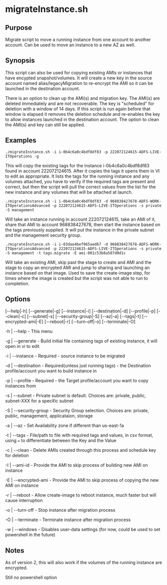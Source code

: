 # migrateInstance.sh

## Purpose

Migrate script to move a running instance from one account to another account. Can be used to move an instance to a new AZ as well.

## Synopsis

This script can also be used for copying existing AMIs or instances that have encypted snapshot/volumes. It will create a new key in the source account named alias/legacyMigration to re-encrypt the AMI so it can be launched in the destination account. 

There is an option to clean up the AMI(s) and migration key. The AMI(s) are deleted immediately and are not recoverable. The key is "scheduled" for deletion with a window of 14 days. If this script is run again before that window is elapsed it removes the deletion schedule and re-enables the key to allow instances launched in the destination account. The option to clean the AMI(s) and key can still be applied.

## Examples

`./migrateInstance.sh -i i-0b4c6a0c4bdf8df83 -p 222072124615-ADFS-LIVE-ITOperations -g`

This will copy the existing tags for the instance i-0b4c6a0c4bdf8df83 found in account 222072124615. After it copies the tags it opens them in VI to edit as appropriate. It lists the tags for the running instance and any volumes attached, you have to verify if the required tags are present and correct, but then the script will pull the correct values from the list for the new instance and any volumes that will be attached at launch.

`./migrateInstance.sh -i i-0b4c6a0c4bdf8df83 -d 968838427678-ADFS-WORK-ITOperationsAdvanced -p 222072124615-ADFS-LIVE-ITOperations -s private -S management`

Will take an instance running in account 222072124615, take an AMI of it, share that AMI to account 968838427678, then start the instance based on the tags previously supplied. It will put the instance in the private subnet and the management security group.

`./migrateInstance.sh -i i-03dae4bef965aed67 -d 968838427678-ADFS-WORK-ITOperationsAdvanced -p 222072124615-ADFS-LIVE-ITOperations -s private -S management -t tags.migrate -E ami-081c53b8a587d0d1c`

Will take an existing AMI, skip past the stage to create and AMI and the stage to copy an encrypted AMI and jump to sharing and launching an instance based on that image. Used to save the create-image step, for times where the image is created but the script was not able to run to completion.

## Options

[--help|-h] [--generate|-g] [--instance|-i] [--destination|-d] [--profile|-p] [--clean|-c] [--subnet|-s] [--security-group|-S] [--az|-a] [--tags|-t] [--encrypted-ami|-E] [--reboot|-r] [--turn-off|-o] [--terminate|-O]

-h | --help - This menu

-g | --generate - Build initial file containing tags of existing instance, it will open in vi to edit

-i | --instance - Required - source instance to be migrated

-d | --destination - Required(unless just running tags) - the Destination profile/account you want to build instance in

-p | --profile - Required - the Target profile/account you want to copy instances from

-s | --subnet - Private subnet is default. Choices are: private, public, subnet-XXX for a specific subnet

-S | --security-group - Security Group selection. Choices are: private, public, management, applicataion, storage

-a | --az - Set Availability zone if different than us-east-1a

-t | --tags - File/path to file with required tags and values, in csv format, using `=` to differentiate between the Key and the Value

-c | --clean - Delete AMIs created through this process and schedule key for deletion

-I | --ami-id - Provide the AMI to skip process of building new AMI on instance

-E | --encrypted-ami - Provide the AMI to skip process of copying the new AMI on instance

-r | --reboot - Allow create-image to reboot instance, much faster but will cause interruption

-o | --turn-off - Stop instance after migration process

-O | --terminate - Terminate instance after migration process

-w | --windows - Disables user-data settings (for now, could be used to set powershell in the future)


## Notes

As of version 2, this will also work if the volumes of the running instance are encrypted.

Still no powershell option

